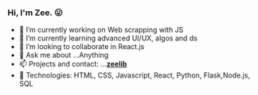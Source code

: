 ### Hi, I'm Zee. :stuck_out_tongue:

- 🔭 I’m currently working on Web scrapping with JS
- 🌱 I’m currently learning advanced UI/UX, algos and ds
- 👯 I’m looking to collaborate in React.js
- 💬 Ask me about ...Anything
- 📫 Projects and contact: ...[**zeelib**](https://zeelib.com)
- :construction_worker: Technologies: HTML, CSS, Javascript, React, Python, Flask,Node.js, SQL 
